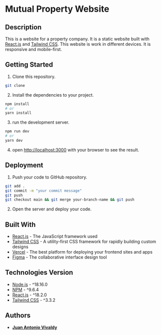 # Mutual Property Website

## Description

This is a website for a property company. It is a static website built with [React.js](https://react.dev/) and [Tailwind CSS](https://tailwindcss.com/). This website is work in different devices. It is responsive and mobile-first.

## Getting Started

1. Clone this repository.

```bash
git clone
```

2. Install the dependencies to your project.

```bash
npm install
# or
yarn install
```

3. run the development server.

```bash
npm run dev
# or
yarn dev
```

4. open [http://localhost:3000](http://localhost:3000) with your browser to see the result.

## Deployment

1. Push your code to GitHub repository.

```bash
git add .
git commit -m "your commit message"
git push
git checkout main && git merge your-branch-name && git push
```

2. Open the server and deploy your code.

## Built With

-   [React.js](https://react.dev/) - The JavaScript framework used
-   [Tailwind CSS](https://tailwindcss.com/) - A utility-first CSS framework for rapidly building custom designs
-   [Vercel](https://vercel.com/) - The best platform for deploying your frontend sites and apps
-   [Figma](https://www.figma.com/) - The collaborative interface design tool

## Technologies Version

-   [Node.js](https://nodejs.org/en/) - ^18.16.0
-   [NPM](https://www.npmjs.com/) - ^9.6.4
-   [React.js](https://reactjs.org/) - ^18.2.0
-   [Tailwind CSS](https://tailwindcss.com/) - ^3.3.2
<!-- -   [ESLint](https://eslint.org/) - ^8.41.0 -->

## Authors

-   **[Juan Antonio Vivaldy](https://juanantoniovivaldy.vercel.app/)**
